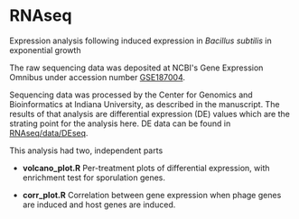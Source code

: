 # RNAseq
Expression analysis following induced expression in *Bacillus subtilis* in exponential growth

The raw sequencing data was deposited at NCBI's Gene Expression Omnibus under accession number [GSE187004](https://www.ncbi.nlm.nih.gov/geo/query/acc.cgi?acc=GSE187004).

Sequencing data was processed by the Center for Genomics and Bioinformatics at Indiana University, as described in the manuscript. The results of that analysis are differential expression (DE) values which are the strating point for the analysis here. DE data can be found in [RNAseq/data/DEseq](data/DEseq).

This analysis had two, independent parts


* **volcano_plot.R**
Per-treatment plots of differential expression, with enrichment test for sporulation genes. 

* **corr_plot.R**
Correlation between gene expression when phage genes are induced and host genes are induced.
